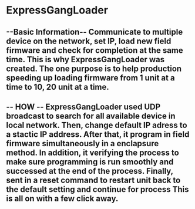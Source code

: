# ExpressGangLoader

--Basic Information--
Communicate to multiple device on the network, set IP, load new field firmware and check for completion at the same time. 
This is why ExpressGangLoader was created. 
The one purpose is to help production speeding up loading firmware from 1 unit at a time to 10, 20 unit at a time.
--------

-- HOW --
ExpressGangLoader used UDP broadcast to search for all available device in local network.
Then, change default IP adress to a stactic IP address. 
After that, it program in field firmware simultaneously in a enclapsure method.
In addition, it verifying the process to make sure programming is run smoothly and successed at the end of the process. 
Finally, sent in a reset command to restart unit back to the default setting and continue for process
This is all on with a few click away.
--------
